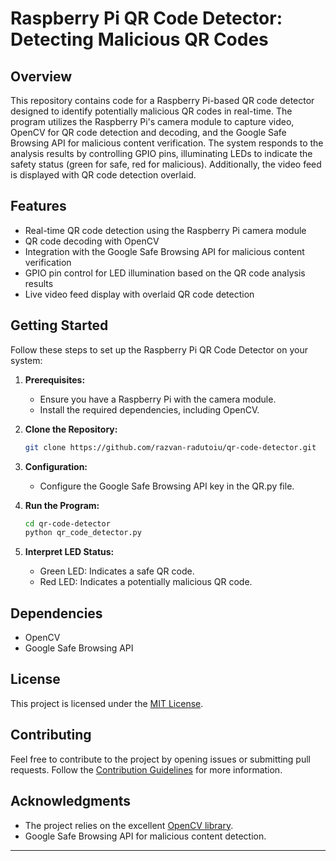 # Raspberry Pi QR Code Detector: Detecting Malicious QR Codes

## Overview

This repository contains code for a Raspberry Pi-based QR code detector designed to identify potentially malicious QR codes in real-time. The program utilizes the Raspberry Pi's camera module to capture video, OpenCV for QR code detection and decoding, and the Google Safe Browsing API for malicious content verification. The system responds to the analysis results by controlling GPIO pins, illuminating LEDs to indicate the safety status (green for safe, red for malicious). Additionally, the video feed is displayed with QR code detection overlaid.

## Features

- Real-time QR code detection using the Raspberry Pi camera module
- QR code decoding with OpenCV
- Integration with the Google Safe Browsing API for malicious content verification
- GPIO pin control for LED illumination based on the QR code analysis results
- Live video feed display with overlaid QR code detection

## Getting Started

Follow these steps to set up the Raspberry Pi QR Code Detector on your system:

1. **Prerequisites:**
   - Ensure you have a Raspberry Pi with the camera module.
   - Install the required dependencies, including OpenCV.

2. **Clone the Repository:**
   ```bash
   git clone https://github.com/razvan-radutoiu/qr-code-detector.git
   ```

3. **Configuration:**
   - Configure the Google Safe Browsing API key in the QR.py file.

4. **Run the Program:**
   ```bash
   cd qr-code-detector
   python qr_code_detector.py
   ```

5. **Interpret LED Status:**
   - Green LED: Indicates a safe QR code.
   - Red LED: Indicates a potentially malicious QR code.

## Dependencies

- OpenCV
- Google Safe Browsing API

## License

This project is licensed under the [MIT License](LICENSE).

## Contributing

Feel free to contribute to the project by opening issues or submitting pull requests. Follow the [Contribution Guidelines](CONTRIBUTING.md) for more information.

## Acknowledgments

- The project relies on the excellent [OpenCV library](https://opencv.org/).
- Google Safe Browsing API for malicious content detection.


---
